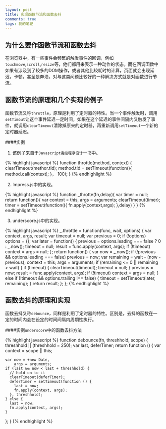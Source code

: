 ```yaml
---
layout: post
title: 实现函数节流和函数去抖
comments: true
tags: 我的笔记
---
```


## 为什么要作函数节流和函数去抖

在浏览器中，有一些事件会频繁的触发事件的回调，例如`touchmove`,`scroll`,`resize`等，他们都用来表示一种动作的状态。而在回调函数中如果有涉及到了较多的DOM操作，或者其他比较耗时的计算，页面就会出现延迟，卡顿，甚至是奔溃。对与这类问题比较好的一种解决方式就是对函数进行节流。   

## 函数节流的原理和几个实现的例子

函数节流又称`throttle`，原理是利用了定时器的特性。当一个事件触发时，调用`setTimout`让这个事件延迟一定时间，如果在这个延迟的事件间隔内又触发了事件，就调用`clearTimeout`清除掉原来的定时器，再重新调用`setTimeout`一个新的定时器延迟。   

####实例   

1. 该例子来自于`Javascript高级程序设计`一书中。   

{% highlight javascript %}
function throttle(method, context) {
    clearTimeout(methor.tId);
    method.tId = setTimeout(function(){
        method.call(context);
    }， 100);
}
{% endhighlight %}

2.  Impress.js中的实现。   

{% highlight javascript %}
function _throtte(fn,delay){
    var timer = null;
    return function(){
	var context = this, args = arguments;
	clearTimeout(timer);
    	timer = setTimeout(function(){
		fn.apply(context,args);
	},delay)
    }
}
{% endhighlight %}

3. underscore.js中的实现。   

{% highlight javascript %}
  _.throttle = function(func, wait, options) {
    var context, args, result;
    var timeout = null;
    var previous = 0;
    if (!options) options = {};
    var later = function() {
      previous = options.leading === false ? 0 : _.now();
      timeout = null;
      result = func.apply(context, args);
      if (!timeout) context = args = null;
    };
    return function() {
      var now = _.now();
      if (!previous && options.leading === false) previous = now;
      var remaining = wait - (now - previous);
      context = this;
      args = arguments;
      if (remaining <= 0 || remaining > wait) {
        if (timeout) {
          clearTimeout(timeout);
          timeout = null;
        }
        previous = now;
        result = func.apply(context, args);
        if (!timeout) context = args = null;
      } else if (!timeout && options.trailing !== false) {
        timeout = setTimeout(later, remaining);
      }
      return result;
    };
  };
{% endhighlight %}

## 函数去抖的原理和实现   

函数去抖又称`debounce`，同样是利用了定时器的特性。区别是，去抖的函数在一定的时间内会在设定的时间间隔内周期性执行。

####实例`underscore`中的函数去抖方法

{% highlight javascript %}
function debounce(fn, threshhold, scope) {
  threshhold || (threshhold = 250);
  var last,
      deferTimer;
  return function () {
    var context = scope || this;

    var now = +new Date,
        args = arguments;
    if (last && now < last + threshhold) {
      // hold on to it
      clearTimeout(deferTimer);
      deferTimer = setTimeout(function () {
        last = now;
        fn.apply(context, args);
      }, threshhold);
    } else {
      last = now;
      fn.apply(context, args);
    }
  };
}
{% endhighlight %}



